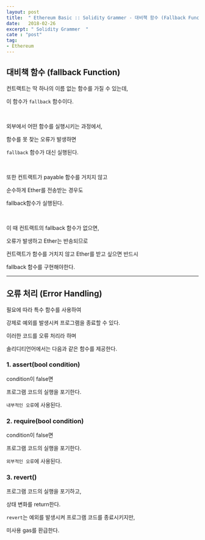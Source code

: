```yaml
---
layout: post
title:  " Ethereum Basic :: Solidity Grammer - 대비책 함수 (Fallback Function) & 오류 처리 (Error Handling) "
date:   2018-02-26
excerpt: " Solidity Grammer  "
cate : "post"
tag:
- Ethereum
---
```


## 대비책 함수 (fallback Function)

컨트랙트는 딱 하나의 이름 없는 함수를 가질 수 있는데,

이 함수가 `fallback` 함수이다.

<br>

외부에서 어떤 함수를 실행시키는 과정에서,

함수를 못 찾는 오류가 발생하면 

`fallback` 함수가 대신 실행된다.

<br>

또한 컨트랙트가 payable 함수를 거치지 않고

순수하게 Ether를 전송받는 경우도

fallback함수가 실행된다.

<br>

이 때 컨트랙트의 fallback 함수가 없으면,

오류가 발생하고 Ether는 반송되므로

컨트랙트가 함수를 거치지 않고 Ether를 받고 싶으면 반드시

fallback 함수를 구현해야한다.

---

## 오류 처리 (Error Handling)

필요에 따라 특수 함수를 사용하여

강제로 예외를 발생시켜 프로그램을 종료할 수 있다.

이러한 코드를 오류 처리라 하며

솔리디티언어에서는 다음과 같은 함수를 제공한다.

### 1. assert(bool condition)

condition이 false면

프로그램 코드의 실행을 포기한다.

`내부적인 오류`에 사용된다.

### 2. require(bool condition)

condition이 false면

프로그램 코드의 실행을 포기한다.

`외부적인 오류`에 사용된다.

### 3. revert()

프로그램 코드의 실행을 포기하고,

상태 변화를 return한다.

`revert`는 예외를 발생시켜 프로그램 코드를 종료시키지만,

미사용 gas를 환급한다.



